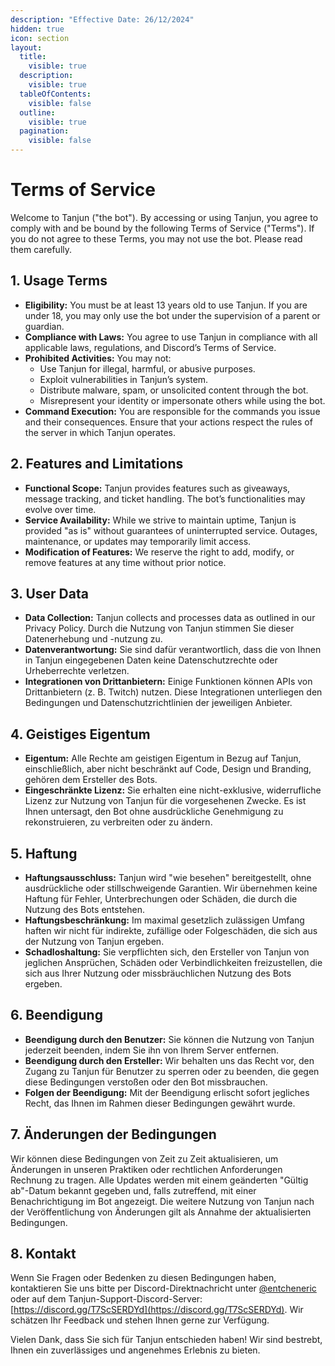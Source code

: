 ```yaml
---
description: "Effective Date: 26/12/2024"
hidden: true
icon: section
layout:
  title:
    visible: true
  description:
    visible: true
  tableOfContents:
    visible: false
  outline:
    visible: true
  pagination:
    visible: false
---
```


# Terms of Service

Welcome to Tanjun ("the bot"). By accessing or using Tanjun, you agree to comply with and be bound by the following Terms of Service ("Terms"). If you do not agree to these Terms, you may not use the bot. Please read them carefully.

## 1. Usage Terms

- **Eligibility:** You must be at least 13 years old to use Tanjun. If you are under 18, you may only use the bot under the supervision of a parent or guardian.
- **Compliance with Laws:** You agree to use Tanjun in compliance with all applicable laws, regulations, and Discord’s Terms of Service.
- **Prohibited Activities:** You may not:
  - Use Tanjun for illegal, harmful, or abusive purposes.
  - Exploit vulnerabilities in Tanjun’s system.
  - Distribute malware, spam, or unsolicited content through the bot.
  - Misrepresent your identity or impersonate others while using the bot.
- **Command Execution:** You are responsible for the commands you issue and their consequences. Ensure that your actions respect the rules of the server in which Tanjun operates.

## 2. Features and Limitations

- **Functional Scope:** Tanjun provides features such as giveaways, message tracking, and ticket handling. The bot’s functionalities may evolve over time.
- **Service Availability:** While we strive to maintain uptime, Tanjun is provided "as is" without guarantees of uninterrupted service. Outages, maintenance, or updates may temporarily limit access.
- **Modification of Features:** We reserve the right to add, modify, or remove features at any time without prior notice.

## 3. User Data

- **Data Collection:** Tanjun collects and processes data as outlined in our Privacy Policy. Durch die Nutzung von Tanjun stimmen Sie dieser Datenerhebung und -nutzung zu.
- **Datenverantwortung:** Sie sind dafür verantwortlich, dass die von Ihnen in Tanjun eingegebenen Daten keine Datenschutzrechte oder Urheberrechte verletzen.
- **Integrationen von Drittanbietern:** Einige Funktionen können APIs von Drittanbietern (z. B. Twitch) nutzen. Diese Integrationen unterliegen den Bedingungen und Datenschutzrichtlinien der jeweiligen Anbieter.

## 4. Geistiges Eigentum

- **Eigentum:** Alle Rechte am geistigen Eigentum in Bezug auf Tanjun, einschließlich, aber nicht beschränkt auf Code, Design und Branding, gehören dem Ersteller des Bots.
- **Eingeschränkte Lizenz:** Sie erhalten eine nicht-exklusive, widerrufliche Lizenz zur Nutzung von Tanjun für die vorgesehenen Zwecke. Es ist Ihnen untersagt, den Bot ohne ausdrückliche Genehmigung zu rekonstruieren, zu verbreiten oder zu ändern.

## 5. Haftung

- **Haftungsausschluss:** Tanjun wird "wie besehen" bereitgestellt, ohne ausdrückliche oder stillschweigende Garantien. Wir übernehmen keine Haftung für Fehler, Unterbrechungen oder Schäden, die durch die Nutzung des Bots entstehen.
- **Haftungsbeschränkung:** Im maximal gesetzlich zulässigen Umfang haften wir nicht für indirekte, zufällige oder Folgeschäden, die sich aus der Nutzung von Tanjun ergeben.
- **Schadloshaltung:** Sie verpflichten sich, den Ersteller von Tanjun von jeglichen Ansprüchen, Schäden oder Verbindlichkeiten freizustellen, die sich aus Ihrer Nutzung oder missbräuchlichen Nutzung des Bots ergeben.

## 6. Beendigung

- **Beendigung durch den Benutzer:** Sie können die Nutzung von Tanjun jederzeit beenden, indem Sie ihn von Ihrem Server entfernen.
- **Beendigung durch den Ersteller:** Wir behalten uns das Recht vor, den Zugang zu Tanjun für Benutzer zu sperren oder zu beenden, die gegen diese Bedingungen verstoßen oder den Bot missbrauchen.
- **Folgen der Beendigung:** Mit der Beendigung erlischt sofort jegliches Recht, das Ihnen im Rahmen dieser Bedingungen gewährt wurde.

## 7. Änderungen der Bedingungen

Wir können diese Bedingungen von Zeit zu Zeit aktualisieren, um Änderungen in unseren Praktiken oder rechtlichen Anforderungen Rechnung zu tragen. Alle Updates werden mit einem geänderten "Gültig ab"-Datum bekannt gegeben und, falls zutreffend, mit einer Benachrichtigung im Bot angezeigt. Die weitere Nutzung von Tanjun nach der Veröffentlichung von Änderungen gilt als Annahme der aktualisierten Bedingungen.

## 8. Kontakt

Wenn Sie Fragen oder Bedenken zu diesen Bedingungen haben, kontaktieren Sie uns bitte per Discord-Direktnachricht unter [@entcheneric](https://discord.com/users/471036610561966111) oder auf dem Tanjun-Support-Discord-Server: [https://discord.gg/T7ScSERDYd](https://discord.gg/T7ScSERDYd). Wir schätzen Ihr Feedback und stehen Ihnen gerne zur Verfügung.

Vielen Dank, dass Sie sich für Tanjun entschieden haben! Wir sind bestrebt, Ihnen ein zuverlässiges und angenehmes Erlebnis zu bieten.
